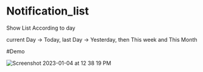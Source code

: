 # Notification_list

Show List According to day

current Day -> Today,
last Day -> Yesterday,
then This week and This Month

#Demo

![Screenshot 2023-01-04 at 12 38 19 PM](https://user-images.githubusercontent.com/80152469/210502375-14bcbe30-bc00-4551-b5e0-641b5095891c.png)
